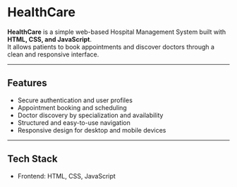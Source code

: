 # HealthCare

**HealthCare** is a simple web-based Hospital Management System built with **HTML, CSS, and JavaScript**.  
It allows patients to book appointments and discover doctors through a clean and responsive interface.

---

## Features

- Secure authentication and user profiles  
- Appointment booking and scheduling  
- Doctor discovery by specialization and availability  
- Structured and easy-to-use navigation  
- Responsive design for desktop and mobile devices  

---

## Tech Stack

- Frontend: HTML, CSS, JavaScript  

